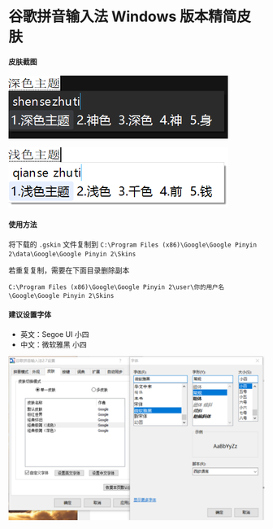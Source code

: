 # 谷歌拼音输入法 Windows 版本精简皮肤

#### 皮肤截图

![深色主题](./images/classic_simple_dark.png)

![浅色主题](./images/classic_simple_light.png)

#### 使用方法

将下载的 `.gskin` 文件复制到 `C:\Program Files (x86)\Google\Google Pinyin 2\data\Google\Google Pinyin 2\Skins`

若重复复制，需要在下面目录删除副本

`C:\Program Files (x86)\Google\Google Pinyin 2\user\你的用户名\Google\Google Pinyin 2\Skins`

#### 建议设置字体

* 英文：Segoe UI 小四
* 中文：微软雅黑 小四

![设置字体](./images/custom_font.png)

